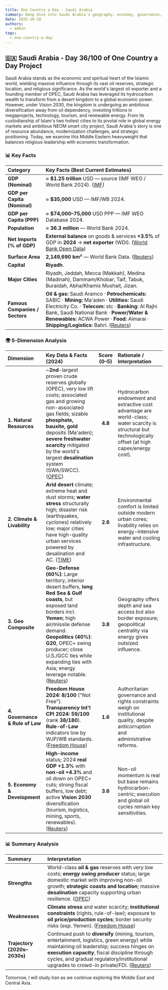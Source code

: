 ```yaml
---
title: One Country a Day - Saudi Arabia
summary: Deep dive into Saudi Arabia's geography, economy, governance, and strategic position using the 5-dimension framework
date: 2025-10-28
authors:
  - admin
tags:
  - one-country-a-day
---
```


## 🇸🇦 Saudi Arabia - Day 36/100 of One Country a Day Project

Saudi Arabia stands as the economic and spiritual heart of the Islamic world, wielding massive influence through its vast oil reserves, strategic location, and religious significance. As the world's largest oil exporter and a founding member of OPEC, Saudi Arabia has leveraged its hydrocarbon wealth to transform from a desert kingdom to a global economic power. However, under Vision 2030, the kingdom is undergoing an ambitious diversification away from oil dependency, investing trillions in megaprojects, technology, tourism, and renewable energy. From its custodianship of Islam's two holiest cities to its pivotal role in global energy markets and ambitious NEOM smart city project, Saudi Arabia's story is one of resource abundance, modernization challenges, and strategic positioning. Today, we examine this Middle Eastern heavyweight that balances religious leadership with economic transformation.

### 📊 Key Facts

| **Category**                   | **Key Facts (Best Current Estimates)**                                                                                                                                                                                                                                                                   |
| :----------------------------- | :------------------------------------------------------------------------------------------------------------------------------------------------------------------------------------------------------------------------------------------------------------------------------------------------------- |
| **GDP (Nominal)**              | ≈ **$1.25 trillion** USD — source (IMF WEO / World Bank 2024). ([IMF][1])                                                                                                                                                                                                                                |
| **GDP per Capita (Nominal)**   | ≈ **$35,000** USD — IMF/WB 2024.                                                                                                                                                                                                                                                                         |
| **GDP per Capita (PPP)**       | ≈ **$74,000–75,000** USD PPP — IMF WEO Database 2024.                                                                                                                                                                                                                                                    |
| **Population**                 | ≈ **36.3 million** — World Bank 2024.                                                                                                                                                                                                                                                                    |
| **Net Imports (% of GDP)**     | **External balance** on goods & services **+3.5%** of GDP in **2024** → **net exporter** (WDI). ([World Bank Open Data][2])                                                                                                                                                                              |
| **Surface Area**               | **2,149,690 km²** — World Bank Data. ([Reuters][3])                                                                                                                                                                                                                                                      |
| **Capital**                    | **Riyadh**.                                                                                                                                                                                                                                                                                              |
| **Major Cities**               | Riyadh, Jeddah, Mecca (Makkah), Medina (Madinah), Dammam/Khobar, Taif, Tabuk, Buraidah, Abha/Khamis Mushait, Jizan.                                                                                                                                                                                      |
| **Famous Companies / Sectors** | **Oil & gas:** Saudi Aramco · **Petrochemicals:** SABIC · **Mining:** Ma'aden · **Utilities:** Saudi Electricity Co. · **Telecom:** stc · **Banking:** Al Rajhi Bank, Saudi National Bank · **Power/Water & Renewables:** ACWA Power · **Food:** Almarai · **Shipping/Logistics:** Bahri. ([Reuters][4]) |

[1]: https://www.imf.org/external/datamapper/profile/SAU?utm_source=chatgpt.com "Saudi Arabia - IMF DataMapper"
[2]: https://data.worldbank.org/indicator/NE.RSB.GNFS.ZS?locations=SA&utm_source=chatgpt.com "External balance on goods and services (% of GDP)"
[3]: https://www.reuters.com/world/middle-east/saudi-arabia-sits-fence-over-brics-with-eye-vital-ties-with-us-2025-05-08/?utm_source=chatgpt.com "Saudi Arabia sits on fence over BRICS with eye on vital ties with US"
[4]: https://www.reuters.com/business/energy/saudi-aramco-oil-colossus-2024-05-30/?utm_source=chatgpt.com "Saudi Aramco: the oil colossus"

### 🌍 5-Dimension Analysis

| **Dimension**                   | **Key Data & Facts (2024)**                                                                                                                                                                                                                                                                                                   | **Score (0–5)** | **Rationale / Interpretation**                                                                                                                            |
| :------------------------------ | :---------------------------------------------------------------------------------------------------------------------------------------------------------------------------------------------------------------------------------------------------------------------------------------------------------------------------- | :-------------: | :-------------------------------------------------------------------------------------------------------------------------------------------------------- |
| **1. Natural Resources**        | ~**2nd**-largest proven crude reserves globally (OPEC), very low lift costs; associated gas and growing non-associated gas fields; sizable **phosphate, bauxite, gold** deposits (Ma'aden); **severe freshwater scarcity** mitigated by the world's largest **desalination** system (SWA/SWCC). ([OPEC][1])                   |     **4.8**     | Hydrocarbon endowment and extractive cost advantage are world-class; water scarcity is structural but technologically offset (at high capex/energy cost). |
| **2. Climate & Livability**     | **Arid desert** climate; extreme heat and dust storms; **water stress** structurally high; disaster risk (earthquakes, cyclones) relatively low; major cities have high-quality urban services powered by desalination and AC. ([TIME][2])                                                                                    |     **2.6**     | Environmental comfort is limited outside modern urban cores; livability relies on energy-intensive water and cooling infrastructure.                      |
| **3. Geo Composite**            | **Geo-Defense (60%)**: Large territory, interior desert buffers, **long Red Sea & Gulf coasts**, but exposed land borders incl. **Yemen**; high air/missile defense demand. **Geopolitics (40%)**: **G20**, OPEC+ swing producer; close U.S./GCC ties while expanding ties with Asia; energy leverage notable. ([Reuters][3]) |     **3.8**     | Geography offers depth and sea access but also border exposure; geopolitical centrality via energy gives outsized influence.                              |
| **4. Governance & Rule of Law** | **Freedom House 2024:** **8/100** ("Not Free"). **Transparency Int'l CPI 2024:** **59/100** (rank **38/180**). **Rule-of-Law** indicators low by WJP/WB standards. ([Freedom House][4])                                                                                                                                       |     **1.6**     | Authoritarian governance and rights constraints weigh on institutional quality, despite anticorruption and administrative reforms.                        |
| **5. Economy & Development**    | **High-income** status; 2024 **real GDP +1.3%** with **non-oil +4.3%** and oil down on OPEC+ cuts; strong fiscal buffers, low debt; active **Vision 2030** diversification (tourism, logistics, mining, sports, renewables). ([Reuters][3])                                                                                   |     **3.6**     | Non-oil momentum is real but base remains hydrocarbon-centric; execution and global oil cycles remain key sensitivities.                                  |

[1]: https://www.opec.org/assets/assetdb/asb-2024.pdf?utm_source=chatgpt.com "OPEC Annual Statistical Bulletin"
[2]: https://time.com/6556469/water-new-oil-gulf/?utm_source=chatgpt.com "Water Is the New Oil in the Gulf"
[3]: https://www.reuters.com/world/middle-east/saudi-arabia-gdp-grew-13-2024-govt-estimate-shows-2025-01-30/?utm_source=chatgpt.com "Saudi Arabia says GDP grew 1.3% in 2024, lifted by non oil sector"
[4]: https://freedomhouse.org/country/saudi-arabia/freedom-world/2024 "Saudi Arabia: Freedom in the World 2024 Country Report | Freedom House"

### 📊 Summary Analysis

| **Summary**                  | **Interpretation**                                                                                                                                                                                                                                                                            |
| :--------------------------- | :-------------------------------------------------------------------------------------------------------------------------------------------------------------------------------------------------------------------------------------------------------------------------------------------- |
| **Strengths**                | World-class **oil & gas** reserves with very low costs; **energy swing producer** status; large domestic market with improving non-oil growth; **strategic coasts and location**; massive **desalination** capacity supporting urban resilience. ([OPEC][1])                                  |
| **Weaknesses**               | **Climate stress** and water scarcity; **institutional constraints** (rights, rule-of-law); exposure to **oil price/production cycles**; border security risks (esp. Yemen). ([Freedom House][2])                                                                                             |
| **Trajectory (2020s–2030s)** | Continued push to **diversify** (mining, tourism, entertainment, logistics, green energy) while maintaining oil leadership; success hinges on **execution capacity**, fiscal discipline through cycles, and gradual regulatory/institutional upgrades to crowd-in private/FDI. ([Reuters][3]) |

[1]: https://www.opec.org/assets/assetdb/asb-2024.pdf?utm_source=chatgpt.com "OPEC Annual Statistical Bulletin"
[2]: https://freedomhouse.org/country/saudi-arabia/freedom-world/2024 "Saudi Arabia: Freedom in the World 2024 Country Report | Freedom House"
[3]: https://www.reuters.com/world/middle-east/saudi-arabia-gdp-grew-13-2024-govt-estimate-shows-2025-01-30/?utm_source=chatgpt.com "Saudi Arabia says GDP grew 1.3% in 2024, lifted by non oil sector"

Tomorrow, I will study Iran as we continue exploring the Middle East and Central Asia.

